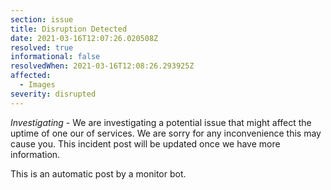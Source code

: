```yaml
---
section: issue
title: Disruption Detected
date: 2021-03-16T12:07:26.020508Z
resolved: true
informational: false
resolvedWhen: 2021-03-16T12:08:26.293925Z
affected:
  - Images
severity: disrupted
---
```

*Investigating* - We are investigating a potential issue that might affect the uptime of one our of services. We are sorry for any inconvenience this may cause you. This incident post will be updated once we have more information.

This is an automatic post by a monitor bot.
        